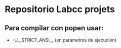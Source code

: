 # Repositorio Labcc projets
## Para compilar con popen usar:
* -U__STRICT_ANSI__ (en parametros de ejecución)
